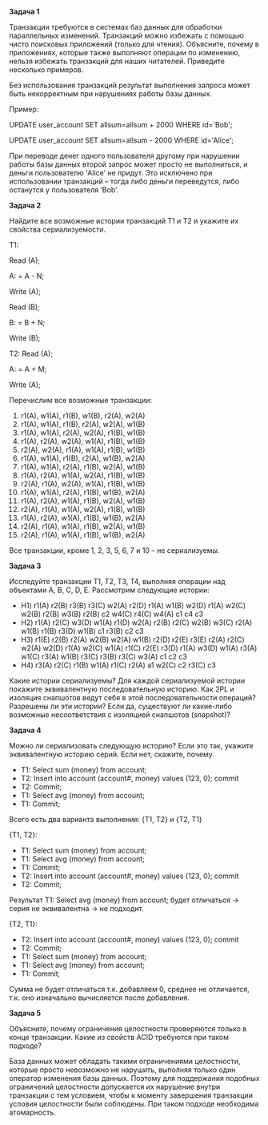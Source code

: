 ﻿**Задача 1**

Транзакции требуются в системах баз данных для обработки параллельных изменений. Транзакций можно избежать с помощью чисто поисковых приложений (только для чтения). Объясните, почему в приложениях, которые также выполняют операции по изменению, нельзя избежать транзакций для наших читателей. Приведите несколько примеров.

Без использования транзакций результат выполнения запроса может быть некорректным при нарушениях работы базы данных.

Пример:

UPDATE user\_account SET allsum=allsum + 2000 WHERE id='Bob'; 

UPDATE user\_account SET allsum=allsum - 2000 WHERE id='Alice'; 

При переводе денег одного пользователя другому при нарушении работы базы данных второй запрос может просто не выполниться, и деньги пользователю ‘Alice’ не придут. Это исключено при использовании транзакций – тогда либо деньги переведутся, либо останутся у пользователя ‘Bob’.

**Задача 2**

Найдите все возможные истории транзакций T1 и T2 и укажите их свойства сериализуемости.

T1: 

Read (A); 

A: = A - N;

Write (A);

Read (B);

B: = B + N;

Write (B);

T2: Read (A);

A: = A + M;

Write (A);

Перечислим все возможные транзакции:

1. r1(A), w1(A), r1(B), w1(B), r2(A), w2(A)
1. r1(A), w1(A), r1(B), r2(A), w2(A), w1(B)
1. r1(A), w1(A), r2(A), w2(A), r1(B), w1(B) 
1. r1(A), r2(A), w2(A), w1(A), r1(B), w1(B) 
1. r2(A), w2(A), r1(A), w1(A), r1(B), w1(B)
1. r1(A), w1(A), r1(B), r2(A), w1(B), w2(A)
1. r1(A), w1(A), r2(A), r1(B), w2(A), w1(B)
1. r1(A), r2(A), w1(A), w2(A), r1(B), w1(B) 
1. r2(A), r1(A), w2(A), w1(A), r1(B), w1(B)
1. r1(A), w1(A), r2(A), r1(B), w1(B), w2(A)
1. r1(A), r2(A), w1(A), r1(B), w2(A), w1(B)
1. r2(A), r1(A), w1(A), w2(A), r1(B), w1(B)
1. r1(A), r2(A), w1(A), r1(B), w1(B), w2(A) 
1. r2(A), r1(A), w1(A), r1(B), w2(A), w1(B)
1. r2(A), r1(A), w1(A), r1(B), w1(B), w2(A)

Все транзакции, кроме 1, 2, 3, 5, 6, 7 и 10 – не сериализуемы.

**Задача 3**

Исследуйте транзакции T1, T2, T3, T4, выполняя операции над объектами A, B, C, D, E. Рассмотрим следующие истории:

- H1) r1(A) r2(B) r3(B) r3(C) w2(A) r2(D) r1(A) w1(B) w2(D) r1(A) w2(C) w2(B) r2(B) w3(B) r2(B) c2 w4(C) r4(C) w4(A) c1 c4 c3
- H2) r1(A) r2(C) w3(D) w1(A) r1(D) w2(A) r2(B) r2(C) w2(B) w3(C) r2(A) w1(B) r1(B) r3(D) w1(B) c1 r3(B) c2 c3
- H3) r1(E) r2(B) r2(A) w2(B) w2(A) w1(B) r2(D) r2(E) r3(E) r2(A) r2(C) w2(A) w2(D) r1(A) w2(C) w1(A) r1(C) r2(E) r3(D) r1(A) w3(D) w1(A) r3(A) w1(C) r3(A) w1(B) r3(C) r3(B) r3(C) w3(A) c1 c2 c3
- H4) r3(A) r2(C) r1(B) w1(A) r1(C) r2(A) a1 w2(C) c2 r3(C) c3

Какие истории сериализуемы? Для каждой сериализуемой истории покажите эквивалентную последовательную историю. Как 2PL и изоляция снапшотов ведут себя в этой последовательности операций? Разрешены ли эти истории? Если да, существуют ли какие-либо возможные несоответствия с изоляцией снапшотов (snapshot)?

**Задача 4**

Можно ли сериализовать следующую историю? Если это так, укажите эквивалентную историю серий. Если нет, скажите, почему.

- T1: Select sum (money) from account;
- T2: Insert into account (account#, money) values (123, 0); commit
- T2: Commit;
- T1: Select avg (money) from account;
- T1: Commit;

Всего есть два варианта выполнения: {T1, T2} и {T2, T1}

{T1, T2}:

- T1: Select sum (money) from account;
- T1: Select avg (money) from account;
- T1: Commit;
- T2: Insert into account (account#, money) values (123, 0); commit
- T2: Commit;

Результат T1: Select avg (money) from account; будет отличаться -> серия не эквивалентна -> не подходит.

{T2, T1}:

- T2: Insert into account (account#, money) values (123, 0); commit
- T2: Commit;
- T1: Select sum (money) from account;
- T1: Select avg (money) from account;
- T1: Commit;

Сумма не будет отличаться т.к. добавляем 0, среднее не отличается, т.к. оно изначально вычисляется после добавления.


**Задача 5**

Объясните, почему ограничения целостности проверяются только в конце транзакции. Какие из свойств ACID требуются при таком подходе?

База данных может обладать такими ограничениями целостности, которые просто невозможно не нарушить, выполняя только один оператор изменения базы данных. Поэтому для поддержания подобных ограничений целостности допускается их нарушение внутри транзакции с тем условием, чтобы к моменту завершения транзакции условия целостности были соблюдены. При таком подходе необходима атомарность.

